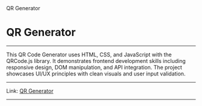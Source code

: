 

<link rel=> QR Generator</link>
 <h1>QR Generator</h1>
<hr>
  <p>This QR Code Generator uses HTML, CSS, and JavaScript with the QRCode.js library. It demonstrates frontend development skills including responsive design, DOM manipulation, and API integration. The project showcases UI/UX principles with clean visuals and user input validation.</p>
  <hr>
  <p>
    <span>Link:</span>
    <span><a href="https://adityamahekar.github.io/QR_generator/">QR Generator</a></span>
  </p>
  <hr>
